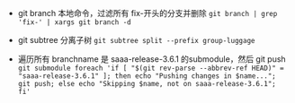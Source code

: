 - git branch 本地命令，过滤所有 fix-开头的分支并删除
  `git branch | grep 'fix-' | xargs git branch -d`

- git subtree 分离子树
  `git subtree split --prefix group-luggage`

- 遍历所有 branchname 是 saaa-release-3.6.1 的submodule，然后 git push
`git submodule foreach 'if [ "$(git rev-parse --abbrev-ref HEAD)" = "saaa-release-3.6.1" ]; then echo "Pushing changes in $name..."; git push; else echo "Skipping $name, not on saaa-release-3.6.1"; fi'`

